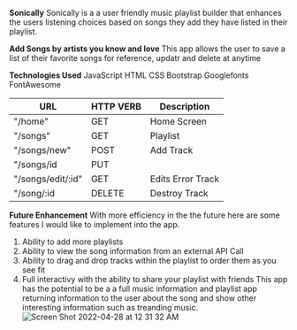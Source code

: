 **Sonically**
Sonically is a a user friendly music playlist builder that enhances the users listening choices based on songs they add they have listed in their playlist. 


**Add Songs by artists you know and love**
This app allows the user to save a list of their favorite songs for reference, updatr and delete at anytime


**Technologies Used**
JavaScript 
HTML
CSS
Bootstrap
Googlefonts
FontAwesome

|  URL   | HTTP VERB |   Description |
|--------|-----------|---------------|
| "/home"|   GET     | Home Screen   |           |
|"/songs"|   GET     | Playlist      |
|"/songs/new"|   POST| Add Track     |
|"/songs/id  |   PUT |               |
|"/songs/edit/:id"| GET|Edits Error Track|
| "/song/:id |DELETE|   Destroy Track|

**Future Enhancement**
With more efficiency in the the future here are some features I would like to implement into the app.

1. Ability to add more playlists
2. Ability to view the song information from an external API Call
3. Ability to drag and drop tracks within the playlist to order them as you see fit
4. Full interactivy with the ability to share your playlist with friends
This app has the potential to be a a full music information and playlist app returning information to the user about the song and show other interesting information such as treanding music.
![Screen Shot 2022-04-28 at 12 31 32 AM](https://user-images.githubusercontent.com/91327618/165677032-a6a3a50a-8a22-412d-b9ae-27bf91f40c0c.png)




